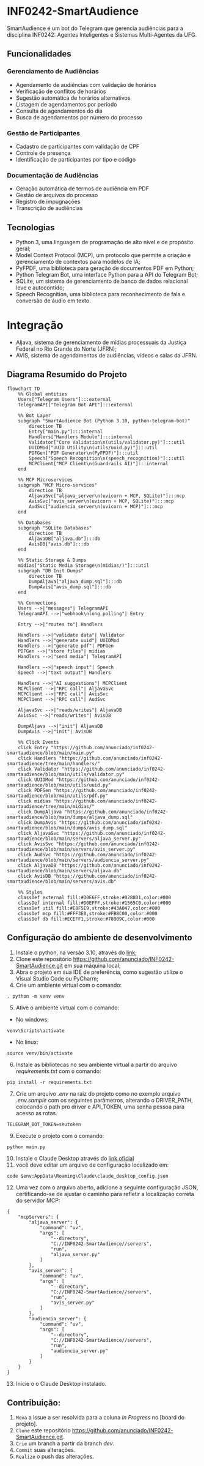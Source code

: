 # INF0242-SmartAudience

SmartAudience é um bot do Telegram que gerencia audiências para a disciplina INF0242: Agentes Inteligentes e Sistemas Multi-Agentes da UFG.

## Funcionalidades

### Gerenciamento de Audiências
- Agendamento de audiências com validação de horários
- Verificação de conflitos de horários
- Sugestão automática de horários alternativos
- Listagem de agendamentos por período
- Consulta de agendamentos do dia
- Busca de agendamentos por número do processo

### Gestão de Participantes
- Cadastro de participantes com validação de CPF
- Controle de presença
- Identificação de participantes por tipo e código

### Documentação de Audiências
- Geração automática de termos de audiência em PDF
- Gestão de arquivos do processo
- Registro de impugnações
- Transcrição de audiências

## Tecnologias

- Python 3, uma linguagem de programação de alto nível e de propósito geral;
- Model Context Protocol (MCP), um protocolo que permite a criação e gerenciamento de contextos para modelos de IA;
- PyFPDF, uma biblioteca para geração de documentos PDF em Python;
- Python Telegram Bot, uma interface Python para a API do Telegram Bot;
- SQLite, um sistema de gerenciamento de banco de dados relacional leve e autocontido;
- Speech Recognition, uma biblioteca para reconhecimento de fala e conversão de áudio em texto.

# Integração

- Aljava, sistema de gerenciamento de mídias processuais da Justiça Federal no Rio Grande do Norte (JFRN);
- AVIS, sistema de agendamentos de audiências, vídeos e salas da JFRN.

## Diagrama Resumido do Projeto

```mermaid
flowchart TD
    %% Global entities
    Users["Telegram Users"]:::external
    TelegramAPI["Telegram Bot API"]:::external

    %% Bot Layer
    subgraph "SmartAudience Bot (Python 3.10, python-telegram-bot)" 
        direction TB
        Entry["main.py"]:::internal
        Handlers["Handlers Module"]:::internal
        Validator["Core Validation\n(utils/validator.py)"]:::util
        UUIDMod["UUID Utility\n(utils/uuid.py)"]:::util
        PDFGen["PDF Generator\n(PyFPDF)"]:::util
        Speech["Speech Recognition\n(speech_recognition)"]:::util
        MCPClient["MCP Client\n(Guardrails AI)"]:::internal
    end

    %% MCP Microservices
    subgraph "MCP Micro-services" 
        direction TB
        AljavaSvc["aljava_server\n(uvicorn + MCP, SQLite)"]:::mcp
        AvisSvc["avis_server\n(uvicorn + MCP, SQLite)"]:::mcp
        AudSvc["audiencia_server\n(uvicorn + MCP)"]:::mcp
    end

    %% Databases
    subgraph "SQLite Databases"
        direction TB
        AljavaDB["aljava.db"]:::db
        AvisDB["avis.db"]:::db
    end

    %% Static Storage & Dumps
    midias["Static Media Storage\n(midias/)"]:::util
    subgraph "DB Init Dumps"
        direction TB
        DumpAljava["aljava_dump.sql"]:::db
        DumpAvis["avis_dump.sql"]:::db
    end

    %% Connections
    Users -->|"messages"| TelegramAPI
    TelegramAPI -->|"webhook\nlong polling"| Entry

    Entry -->|"routes to"| Handlers

    Handlers -->|"validate data"| Validator
    Handlers -->|"generate uuid"| UUIDMod
    Handlers -->|"generate pdf"| PDFGen
    PDFGen -->|"store files"| midias
    Handlers -->|"send media"| TelegramAPI

    Handlers -->|"speech input"| Speech
    Speech -->|"text output"| Handlers

    Handlers -->|"AI suggestions"| MCPClient
    MCPClient -->|"RPC call"| AljavaSvc
    MCPClient -->|"RPC call"| AvisSvc
    MCPClient -->|"RPC call"| AudSvc

    AljavaSvc -->|"reads/writes"| AljavaDB
    AvisSvc -->|"reads/writes"| AvisDB

    DumpAljava -->|"init"| AljavaDB
    DumpAvis -->|"init"| AvisDB

    %% Click Events
    click Entry "https://github.com/anunciado/inf0242-smartaudience/blob/main/main.py"
    click Handlers "https://github.com/anunciado/inf0242-smartaudience/tree/main/handlers/"
    click Validator "https://github.com/anunciado/inf0242-smartaudience/blob/main/utils/validator.py"
    click UUIDMod "https://github.com/anunciado/inf0242-smartaudience/blob/main/utils/uuid.py"
    click PDFGen "https://github.com/anunciado/inf0242-smartaudience/blob/main/utils/pdf.py"
    click midias "https://github.com/anunciado/inf0242-smartaudience/tree/main/midias/"
    click DumpAljava "https://github.com/anunciado/inf0242-smartaudience/blob/main/dumps/aljava_dump.sql"
    click DumpAvis "https://github.com/anunciado/inf0242-smartaudience/blob/main/dumps/avis_dump.sql"
    click AljavaSvc "https://github.com/anunciado/inf0242-smartaudience/blob/main/servers/aljava_server.py"
    click AvisSvc "https://github.com/anunciado/inf0242-smartaudience/blob/main/servers/avis_server.py"
    click AudSvc "https://github.com/anunciado/inf0242-smartaudience/blob/main/servers/audiencia_server.py"
    click AljavaDB "https://github.com/anunciado/inf0242-smartaudience/blob/main/servers/aljava.db"
    click AvisDB "https://github.com/anunciado/inf0242-smartaudience/blob/main/servers/avis.db"

    %% Styles
    classDef external fill:#D0E6FF,stroke:#0288D1,color:#000
    classDef internal fill:#D0EFFF,stroke:#1565C0,color:#000
    classDef util fill:#E8F5E9,stroke:#43A047,color:#000
    classDef mcp fill:#FFF3E0,stroke:#FB8C00,color:#000
    classDef db fill:#ECEFF1,stroke:#78909C,color:#000
```

## Configuração do ambiente de desenvolvimento

1. Instale o python, na versão 3.10, através do [link](https://www.python.org/downloads/);
2. Clone este repositório https://github.com/anunciado/INF0242-SmartAudience.git em sua máquina local;
3. Abra o projeto em sua IDE de preferência, como sugestão utilize o Visual Studio Code ou PyCharm;
4. Crie um ambiente virtual com o comando:
```
. python -m venv venv
```
5. Ative o ambiente virtual com o comando:
* No windows:
```
venv\Scripts\activate
```
* No linux:
```
source venv/bin/activate
```
6. Instale as bibliotecas no seu ambiente virtual a partir do arquivo _requirements.txt_ com o comando:
```
pip install -r requirements.txt
```
7. Crie um arquivo _.env_ na raiz do projeto como no exemplo arquivo _.env.sample_ com os seguintes parâmetros, alterando o DRIVER_PATH, colocando o path pro driver e API_TOKEN, uma senha pessoa para acesso as rotas.
```
TELEGRAM_BOT_TOKEN=seutoken
```
9. Execute o projeto com o comando:
```
python main.py
```
10. Instale o Claude Desktop através do [link oficial](https://claude.ai/desktop)
11. você deve editar um arquivo de configuração localizado em:
```
code $env:AppData\Roaming\Claude\claude_desktop_config.json
```
12. Uma vez com o arquivo aberto, adicione a seguinte configuração JSON, certificando-se de ajustar o caminho para refletir a localização correta do servidor MCP:
```
{
    "mcpServers": {
        "aljava_server": {
            "command": "uv",
            "args": [
                "--directory",
                "C://INF0242-SmartAudience//servers",
                "run",
                "aljava_server.py"
            ]
        },
        "avis_server": {
            "command": "uv",
            "args": [
                "--directory",
                "C://INF0242-SmartAudience//servers",
                "run",
                "avis_server.py"
            ]
        },
        "audiencia_server": {
            "command": "uv",
            "args": [
                "--directory",
                "C://INF0242-SmartAudience//servers",
                "run",
                "audiencia_server.py"
            ]
        }
    }
}
```
13. Inicie o o Claude Desktop instalado.

## Contribuição:

1. `Mova` a issue a ser resolvida para a coluna _In Progress_ no [board do projeto].  
2. `Clone` este repositório https://github.com/anunciado/INF0242-SmartAudience.git.
3. `Crie` um branch a partir da branch _dev_.
4. `Commit` suas alterações.
5. `Realize` o push das alterações.